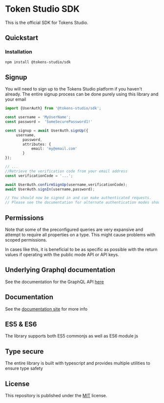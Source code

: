 # Token Studio SDK

This is the official SDK for Tokens Studio.

## Quickstart

### Installation

```sh
npm install @tokens-studio/sdk
```

## Signup 

You will need to sign up to the Tokens Studio platform if you haven't already. The entire signup process can be done purely using this library and your email

```ts
import {UserAuth} from '@tokens-studio/sdk';

const username = 'MyUserName';
const password =  'SomeSecurePassword1!'

const signup = await UserAuth.signUp({
     username,
        password,
        attributes: {
            email: 'my@email.com'
        }
});

// ...
//Retrieve the verification code from your email address
const verificationCode = '...';

await UserAuth.confirmSignUp(username,verificationCode);
await UserAuth.signIn(username,password);

// You should now be signed in and can make authenticated requests.
// Please see the documentation for alternate authentication modes should you wish to use API keys,etc

```

## Permissions

Note that some of the preconfigured queries are very expansive and attempt to require all properties on a type. This might cause problems with scoped permissions.

In cases like this, it is beneficial to be as specific as possible with the return values if operating with the public mode API or API keys.

## Underlying Graphql documentation

See the documentation for the GraphQL API [here](https://tokens-studio.github.io/tokens-studio-grapqhl-docs/) 

## Documentation

See the [documentation site](https://tokens-studio.github.io/token-studio-sdk/) for more info

## ES5 & ES6

The library supports both ES5 commonjs as well as ES6 module js

## Type secure

The entire library is built with typescript and provides multiple utilities to ensure type safety

## License

This repository is published under the [MIT](LICENSE) license.